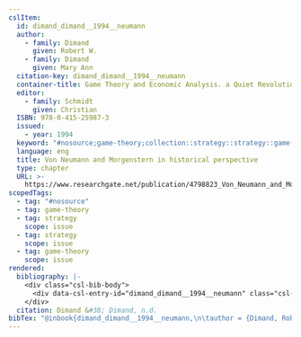 ```yaml
---
cslItem:
  id: dimand_dimand__1994__neumann
  author:
    - family: Dimand
      given: Robert W.
    - family: Dimand
      given: Mary Ann
  citation-key: dimand_dimand__1994__neumann
  container-title: Game Theory and Economic Analysis. a Quiet Revolution in Economics
  editor:
    - family: Schmidt
      given: Christian
  ISBN: 978-0-415-25987-3
  issued:
    - year: 1994
  keyword: "#nosource;game-theory;collection::strategy::strategy::game-theory"
  language: eng
  title: Von Neumann and Morgenstern in historical perspective
  type: chapter
  URL: >-
    https://www.researchgate.net/publication/4798823_Von_Neumann_and_Morgenstern_in_Historical_Perspective
scopedTags:
  - tag: "#nosource"
  - tag: game-theory
  - tag: strategy
    scope: issue
  - tag: strategy
    scope: issue
  - tag: game-theory
    scope: issue
rendered:
  bibliography: |-
    <div class="csl-bib-body">
      <div data-csl-entry-id="dimand_dimand__1994__neumann" class="csl-entry">Dimand, R. W., &#38; Dimand, M. A. n.d.. Von Neumann and Morgenstern in historical perspective. In C. Schmidt (Ed.), <i>Game Theory and Economic Analysis. a Quiet Revolution in Economics</i>. https://www.researchgate.net/publication/4798823_Von_Neumann_and_Morgenstern_in_Historical_Perspective</div>
    </div>
  citation: Dimand &#38; Dimand, n.d.
bibTex: "@inbook{dimand_dimand__1994__neumann,\n\tauthor = {Dimand, Robert W. and Dimand, Mary Ann},\n\tbooktitle = {Game {Theory} and {Economic} {Analysis}. a {Quiet} {Revolution} in {Economics}},\n\teditor = {Schmidt, Christian},\n\ttitle = {Von {Neumann} and {Morgenstern} in historical perspective},\n\thowpublished = {https://www.researchgate.net/publication/4798823\\textunderscore{}Von\\textunderscore{}Neumann\\textunderscore{}and\\textunderscore{}Morgenstern\\textunderscore{}in\\textunderscore{}Historical\\textunderscore{}Perspective},\n}\n\n"
---
```

